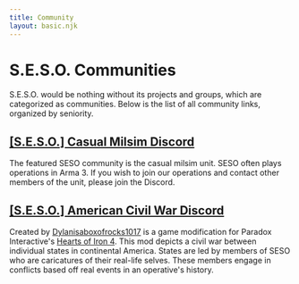 ```yaml
---
title: Community
layout: basic.njk
---
```

# S.E.S.O. Communities
S.E.S.O. would be nothing without its projects and groups, which are categorized as communities. Below is the list of all community links, organized by seniority.

## [[S.E.S.O.] Casual Milsim Discord](https://discord.gg/h7aWmRGJwB)
The featured SESO community is the casual milsim unit. SESO often plays operations in Arma 3. If you wish to join our operations and contact other members of the unit, please join the Discord.


## [[S.E.S.O.] American Civil War Discord](https://discord.gg/DrwZg8RvQS)
Created by [Dylanisaboxofrocks1017](https://steamcommunity.com/profiles/76561198347623092) is a game modification for Paradox Interactive's [Hearts of Iron 4](https://store.steampowered.com/app/394360/Hearts_of_Iron_IV/). This mod depicts a civil war between individual states in continental America. States are led by members of SESO who are caricatures of their real-life selves. These members engage in conflicts based off real events in an operative's history.